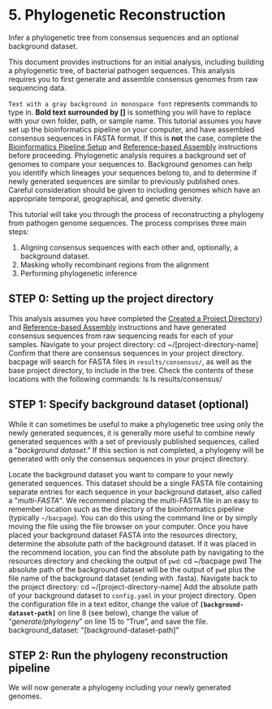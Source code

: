 # 5. Phylogenetic Reconstruction
<card-summary>
    Infer a phylogenetic tree from consensus sequences and an optional background dataset. 
</card-summary>

This document provides instructions for an initial analysis, including building a phylogenetic tree, of bacterial 
pathogen sequences. 
This analysis requires you to first generate and assemble consensus genomes from raw sequencing data.

<procedure type="choices" title="Important notes for following this tutorial" id="intro-table">
    <step>
        <code>Text with a gray background in monospace font</code> represents commands to type in.
    </step>
    <step>
        <b>Bold text surrounded by []</b> is something you will have to replace with your own folder, path, or sample 
        name.
    </step>
    <step>
        This tutorial assumes you have set up the bioinformatics pipeline on your computer, and have assembled
        consensus sequences in FASTA format.
        If this is <b>not</b> the case, complete the <a href="Bioinformatics-Pipeline-Setup.md">Bioinformatics Pipeline 
        Setup</a> and <a href="Reference-based-Assembly.md">Reference-based Assembly</a> instructions before proceeding.
    </step>
    <step>
        Phylogenetic analysis requires a background set of genomes to compare your sequences to. Background genomes 
        can help you identify which lineages your sequences belong to, and to determine if newly generated sequences are
        similar to previously published ones. Careful consideration should be given to including genomes which have an 
        appropriate temporal, geographical, and genetic diversity. 
    </step>
</procedure>

This tutorial will take you through the process of reconstructing a phylogeny from pathogen genome sequences. 
The process comprises three main steps:
1. Aligning consensus sequences with each other and, optionally, a background dataset.
2. Masking wholly recombinant regions from the alignment
3. Performing phylogenetic inference

## STEP 0: Setting up the project directory

This analysis assumes you have completed the [Created a Project Directory](Creating-a-Project-Directory.md)} and
[Reference-based Assembly](Reference-based-Assembly.md) instructions and have generated consensus sequences from raw 
sequencing reads for each of your samples.
<procedure type="steps">
    <step>
        Navigate to your project directory:
        <code-block lang="bash" >cd ~/[project-directory-name]</code-block>
    </step>
    <step>
        Confirm that there are consensus sequences in your project directory. bacpage will search for FASTA files in
        <code>results/consensus/</code>, as well as the base project directory, to include in the 
        tree. Check the contents of these locations with the following commands:
        <code-block lang="bash" >
            ls
            ls results/consensus/
        </code-block>
    </step>
</procedure>

## STEP 1: Specify background dataset (optional)
While it can sometimes be useful to make a phylogenetic tree using only the newly generated sequences, it is generally 
more useful to combine newly generated sequences with a set of previously published sequences, called a "*background 
dataset*." If this section is not completed, a phylogeny will be generated with only the consensus sequences in your 
project directory.

<procedure type="steps">
    <step>
        Locate the background dataset you want to compare to your newly generated sequences. This dataset should be a 
        single FASTA file containing separate entries for each sequence in your background dataset, also called a 
        "<i>multi-FASTA</i>". 
    </step>
    <step>
        We recommend placing the multi-FASTA file in an easy to remember location such as the directory of the 
        bioinformatics pipeline (typically <code>~/bacpage</code>). You can do this using the command line or by 
        simply moving the file using the file browser on your computer.
    </step>
    <step>
        Once you have placed your background dataset FASTA into the resources directory, determine the absolute path of 
        the background dataset. If it was placed in the recommend location, you can find the absolute path by 
        navigating to the resources directory and checking the output of <code>pwd</code>:
        <code-block>
            cd ~/bacpage
            pwd
        </code-block>
        The absolute path of the background dataset will be the output of <code>pwd</code> plus the file name of the 
        background dataset (ending with .fasta).
    </step>
    <step>
        Navigate back to the project directory:
        <code-block lang="bash">cd ~/[project-directory-name]</code-block>
    </step>
    <step>
        Add the absolute path of your background dataset to <code>config.yaml</code> in your project directory. Open 
        the configuration file in a text editor, change the value of <code><b>[background-dataset-path]</b></code> 
        on line 8 (see below), change the value of “<i>generate/phylogeny</i>” on line 15 to “True”, and save the file.
        <code-block lang="yaml" >
            background_dataset: "[background-dataset-path]"
        </code-block>
    </step>
</procedure>

## STEP 2: Run the phylogeny reconstruction pipeline
We will now generate a phylogeny including your newly generated genomes.
